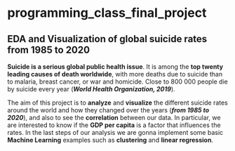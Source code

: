 # programming_class_final_project
## EDA and Visualization of global suicide rates from 1985 to 2020

**Suicide is a serious global public health issue**. It is among the **top twenty leading causes of death worldwide**, with more deaths due to suicide than to malaria, breast cancer, or war and homicide. Close to 800 000 people die by suicide every year (***World Health Organization, 2019***).
 
The aim of this project is to **analyze** and **visualize** the different suicide rates around the world and how they changed over the years (***from 1985 to 2020***), and also to see the **correlation** between our data. In particular, we are interested to know if the **GDP per capita** is a factor that influences the rates.
In the last steps of our analysis we are gonna implement some basic **Machine Learning** examples such as **clustering** and **linear regression**.
